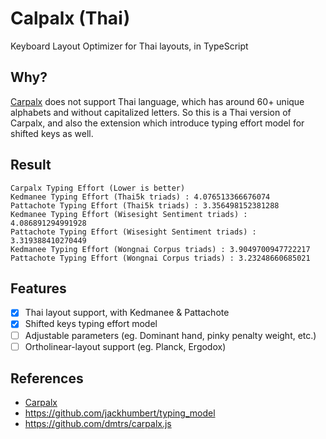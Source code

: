 # Calpalx (Thai)

Keyboard Layout Optimizer for Thai layouts, in TypeScript

## Why?

[Carpalx](http://mkweb.bcgsc.ca/carpalx) does not support Thai language, which has around 60+ unique alphabets and without capitalized letters.
So this is a Thai version of Carpalx, and also the extension which introduce typing effort model for shifted keys as well.

## Result

```plaintext
Carpalx Typing Effort (Lower is better)
Kedmanee Typing Effort (Thai5k triads) : 4.076513366676074
Pattachote Typing Effort (Thai5k triads) : 3.356498152381288
Kedmanee Typing Effort (Wisesight Sentiment triads) : 4.086891294991928
Pattachote Typing Effort (Wisesight Sentiment triads) : 3.319388410270449
Kedmanee Typing Effort (Wongnai Corpus triads) : 3.9049700947722217
Pattachote Typing Effort (Wongnai Corpus triads) : 3.23248660685021
```

## Features

- [x] Thai layout support, with Kedmanee & Pattachote
- [x] Shifted keys typing effort model
- [ ] Adjustable parameters (eg. Dominant hand, pinky penalty weight, etc.)
- [ ] Ortholinear-layout support (eg. Planck, Ergodox)

## References

- [Carpalx](http://mkweb.bcgsc.ca/carpalx)
- <https://github.com/jackhumbert/typing_model>
- <https://github.com/dmtrs/carpalx.js>
